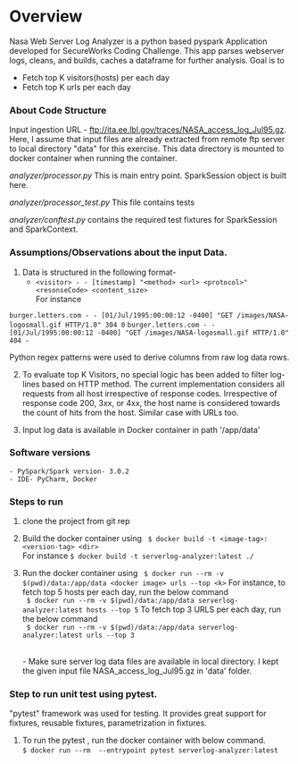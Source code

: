 # Overview
Nasa Web Server Log Analyzer is a python based pyspark Application developed for SecureWorks Coding Challenge. 
This app parses webserver logs, cleans, and builds, caches a dataframe for further analysis. Goal is to
- Fetch top K visitors(hosts) per each day  
- Fetch top K urls  per each day  

### About Code Structure
Input ingestion URL - ftp://ita.ee.lbl.gov/traces/NASA_access_log_Jul95.gz. Here, I assume that input files are
already extracted from remote ftp server to local directory "data" for this exercise. This data directory is 
mounted to docker container when running the container.

*analyzer/processor.py* This is main entry point. SparkSession object is built here.

*analyzer/processor_test.py* This file contains tests

*analyzer/conftest.py* contains the required test fixtures for SparkSession and SparkContext.

### Assumptions/Observations about the input Data.
1. Data is structured in the following format- 
	* `<visitor> - - [timestamp] "<method> <url> <protocol>" <resonseCode> <content_size>`
 <br/> For instance
      
```burger.letters.com - - [01/Jul/1995:00:00:12 -0400] "GET /images/NASA-logosmall.gif HTTP/1.0" 304 0```
 ```burger.letters.com - - [01/Jul/1995:00:00:12 -0400] "GET /images/NASA-logosmall.gif HTTP/1.0" 404 -```
 
Python regex patterns were used to derive columns from raw log data rows.
   
2. To evaluate top K Visitors, no special logic has been added to filter log-lines based on HTTP method. The current implementation considers all requests from all host irrespective of response codes.
   Irrespective of response code 200, 3xx, or 4xx, the host name is considered towards the count of hits from the host. 
   Similar case with URLs too.
   
3. Input log data is available in Docker container in path '/app/data'
   
### Software versions
	- PySpark/Spark version- 3.0.2
	- IDE- PyCharm, Docker
	
### Steps to run
1. clone the project from git rep
   
2. Build the docker container using  ``` $ docker build -t <image-tag>:<version-tag> <dir>``` 
   <br/> For instance ``` $ docker build -t serverlog-analyzer:latest ./ ```
   
3. Run the docker container using ``` $ docker run --rm -v $(pwd)/data:/app/data <docker image> urls --top <k>```
   For instance, to fetch top 5 hosts per each day, run the below command 
   <br/>``` $ docker run --rm -v $(pwd)/data:/app/data serverlog-analyzer:latest hosts --top 5``` 
   To fetch top 3 URLS per each day, run the below command
    <br/>``` $ docker run --rm -v $(pwd)/data:/app/data serverlog-analyzer:latest urls --top 3```
   
    <br/> 
   - Make sure  server log data files are available in local directory. I kept the given 
     input file NASA_access_log_Jul95.gz in 'data' folder. 
  

### Step to run unit test using pytest.
"pytest" framework was used for testing. It provides great support for fixtures, reusable fixtures, parametrization in fixtures.
1. To run the pytest , run the docker container with below command.
   <br/> ```$ docker run --rm  --entrypoint pytest serverlog-analyzer:latest ```
   